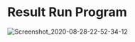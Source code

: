 # Result Run Program
![Screenshot_2020-08-28-22-52-34-12](https://user-images.githubusercontent.com/60590053/91588560-8daa7400-e982-11ea-92a9-acc57798e020.png)
